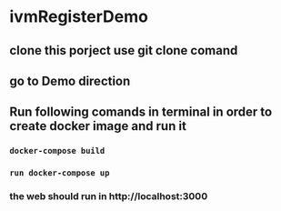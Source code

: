 # ivmRegisterDemo
## clone this porject use git clone comand
## go to Demo direction
## Run following comands in terminal in order to create docker image and run it
### `docker-compose build` 

### `run docker-compose up`
### the web should run in http://localhost:3000

